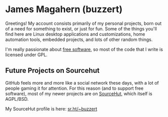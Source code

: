 # James Magahern (buzzert)

Greetings! My account consists primarily of my personal projects, born out of a need for something to exist, or just for fun. Some of the things you'll find here are Linux desktop applications and customizations, home automation tools, embedded projects, and lots of other random things.

I'm really passionate about [free software](https://www.fsf.org/), so most of the code that I write is licensed under GPL. 

## Future Projects on Sourcehut

GitHub feels more and more like a social network these days, with a lot of people gaming it for attention. For this reason (and to support free software), most of my newer projects are on [SourceHut](https://sr.ht), which itself is AGPL/BSD. 

My SourceHut profile is here: [sr.ht/~buzzert](https://git.sr.ht/~buzzert)
